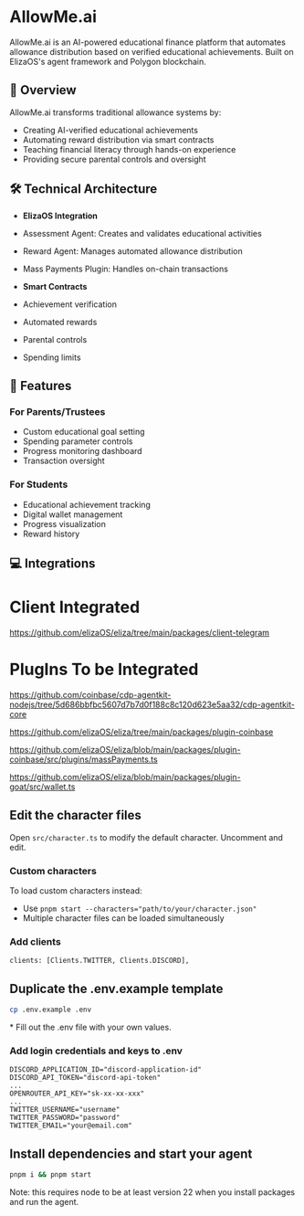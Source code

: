 # AllowMe.ai

AllowMe.ai is an AI-powered educational finance platform that automates allowance distribution based on verified educational achievements. Built on ElizaOS's agent framework and Polygon blockchain.

## 🎯 Overview

AllowMe.ai transforms traditional allowance systems by:
- Creating AI-verified educational achievements
- Automating reward distribution via smart contracts
- Teaching financial literacy through hands-on experience
- Providing secure parental controls and oversight

## 🛠️ Technical Architecture

- **ElizaOS Integration**
 - Assessment Agent: Creates and validates educational activities
 - Reward Agent: Manages automated allowance distribution
 - Mass Payments Plugin: Handles on-chain transactions

- **Smart Contracts**
 - Achievement verification
 - Automated rewards
 - Parental controls
 - Spending limits

## 🚀 Features

### For Parents/Trustees
- Custom educational goal setting
- Spending parameter controls 
- Progress monitoring dashboard
- Transaction oversight

### For Students
- Educational achievement tracking
- Digital wallet management
- Progress visualization
- Reward history



## 💻 Integrations 





# Client Integrated 

https://github.com/elizaOS/eliza/tree/main/packages/client-telegram





# PlugIns To be Integrated 

https://github.com/coinbase/cdp-agentkit-nodejs/tree/5d686bbfbc5607d7b7d0f188c8c120d623e5aa32/cdp-agentkit-core

https://github.com/elizaOS/eliza/tree/main/packages/plugin-coinbase

https://github.com/elizaOS/eliza/blob/main/packages/plugin-coinbase/src/plugins/massPayments.ts

https://github.com/elizaOS/eliza/blob/main/packages/plugin-goat/src/wallet.ts

## Edit the character files

Open `src/character.ts` to modify the default character. Uncomment and edit.

### Custom characters

To load custom characters instead:
- Use `pnpm start --characters="path/to/your/character.json"`
- Multiple character files can be loaded simultaneously

### Add clients
```
clients: [Clients.TWITTER, Clients.DISCORD],
```

## Duplicate the .env.example template

```bash
cp .env.example .env
```

\* Fill out the .env file with your own values.

### Add login credentials and keys to .env
```
DISCORD_APPLICATION_ID="discord-application-id"
DISCORD_API_TOKEN="discord-api-token"
...
OPENROUTER_API_KEY="sk-xx-xx-xxx"
...
TWITTER_USERNAME="username"
TWITTER_PASSWORD="password"
TWITTER_EMAIL="your@email.com"
```

## Install dependencies and start your agent

```bash
pnpm i && pnpm start
```
Note: this requires node to be at least version 22 when you install packages and run the agent.
